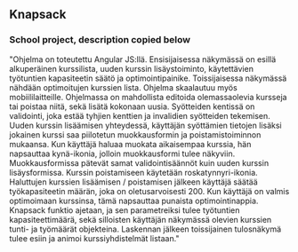## Knapsack

### School project, description copied below

"Ohjelma on toteutettu Angular JS:llä. Ensisijaisessa näkymässä on esillä alkuperäinen kurssilista, uuden kurssin lisäystoiminto, käytettävien työtuntien kapasiteetin säätö ja optimointipainike. Toissijaisessa näkymässä nähdään optimoitujen kurssien lista. Ohjelma skaalautuu myös mobiililaitteille. Ohjelmassa on mahdollista editoida olemassaolevia kursseja tai poistaa niitä, sekä lisätä kokonaan uusia. Syötteiden kentissä on validointi, joka estää tyhjien kenttien ja invalidien syötteiden tekemisen. Uuden kurssin lisäämisen yhteydessä, käyttäjän syöttämien tietojen lisäksi jokainen kurssi saa piilotetun muokkausformin ja poistamistoiminnon mukaansa. Kun käyttäjä haluaa muokata aikaisempaa kurssia, hän napsauttaa kynä-ikonia, jolloin muokkausformi tulee näkyviin. Muokkausformissa pätevät samat validointisäännöt kuin uuden kurssin lisäysformissa. Kurssin poistamiseen käytetään roskatynnyri-ikonia. Haluttujen kurssien lisäämisen / poistamisen jälkeen käyttäjä säätää työkapasiteetin määrän, joka on oletusarvoisesti 200. Kun käyttäjä on valmis optimoimaan kurssinsa, tämä napsauttaa punaista optimointinappia. Knapsack funktio ajetaan, ja sen parametreiksi tulee työtuntien kapasiteettimäärä, sekä silloisten käyttäjän näkymässä olevien kurssien tunti- ja työmäärät objekteina. Laskennan jälkeen toissijainen tulosnäkymä tulee esiin ja animoi kurssiyhdistelmät listaan."
